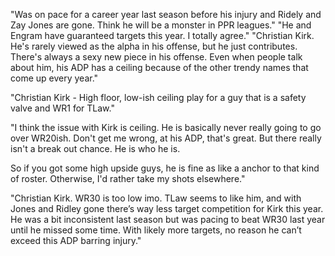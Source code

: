 "Was on pace for a career year last season before his injury and Ridely and Zay Jones are gone. Think he will be a monster in PPR leagues."
"He and Engram have guaranteed targets this year. I totally agree."
"Christian Kirk. He's rarely viewed as the alpha in his offense, but he just contributes. There's always a sexy new piece in his offense. Even when people talk about him, his ADP has a ceiling because of the other trendy names that come up every year."

"Christian Kirk - High floor, low-ish ceiling play for a guy that is a safety valve and WR1 for TLaw."

"I think the issue with Kirk is ceiling. He is basically never really going to go over WR20ish. Don't get me wrong, at his ADP, that's great. But there really isn't a break out chance. He is who he is.

So if you got some high upside guys, he is fine as like a anchor to that kind of roster. Otherwise, I'd rather take my shots elsewhere."

"Christian Kirk. WR30 is too low imo. TLaw seems to like him, and with Jones and Ridley gone there’s way less target competition for Kirk this year. He was a bit inconsistent last season but was pacing to beat WR30 last year until he missed some time. With likely more targets, no reason he can’t exceed this ADP barring injury."